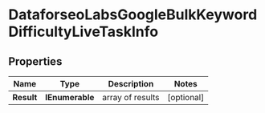 # DataforseoLabsGoogleBulkKeywordDifficultyLiveTaskInfo


## Properties

| Name | Type | Description | Notes |
|------------ | ------------- | ------------- | -------------|
**Result** | **IEnumerable<DataforseoLabsGoogleBulkKeywordDifficultyLiveResultInfo>** | array of results |[optional]|